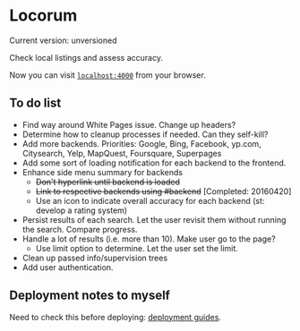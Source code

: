# Locorum

Current version: unversioned

Check local listings and assess accuracy.

Now you can visit [`localhost:4000`](http://localhost:4000) from your browser.

## To do list

- Find way around White Pages issue. Change up headers?
- Determine how to cleanup processes if needed. Can they self-kill?
- Add more backends. Priorities: Google, Bing, Facebook, yp.com, Citysearch, Yelp, MapQuest, Foursquare, Superpages
- Add some sort of loading notification for each backend to the frontend.
- Enhance side menu summary for backends
  - ~~Don't hyperlink until backend is loaded~~
  - ~~Link to respective backends using #backend~~ [Completed: 20160420]
  - Use an icon to indicate overall accuracy for each backend (st: develop a rating system)
- Persist results of each search. Let the user revisit them without running the search. Compare progress.
- Handle a lot of results (i.e. more than 10). Make user go to the page?
  - Use limit option to determine. Let the user set the limit.
- Clean up passed info/supervision trees
- Add user authentication.

## Deployment notes to myself

Need to check this before deploying: [deployment guides](http://www.phoenixframework.org/docs/deployment).
